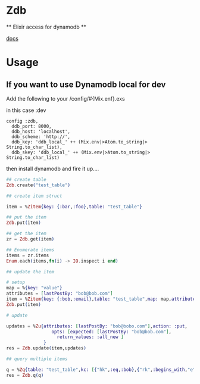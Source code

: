 Zdb
===

** Elixir access for dynamodb **

[docs](http://stink.net/zdb)

# Usage


## If you want to use Dynamodb local for dev

Add the following to your <project dir>/config/#{Mix.enf}.exs

in this case :dev

    config :zdb,
      ddb_port: 8000,
      ddb_host: 'localhost',
      ddb_scheme: 'http://',
      ddb_key: 'ddb_local_' ++ (Mix.env|>Atom.to_string|> String.to_char_list),
      ddb_skey: 'ddb_local_' ++ (Mix.env|>Atom.to_string|> String.to_char_list)

then install dynamodb and fire it up....

```elixir
## create table
Zdb.create("test_table")

## create item struct

item = %Zitem{key: {:bar,:foo},table: "test_table"}

## put the item
Zdb.put(item)

## get the item
zr = Zdb.get(item)

## Enumerate items
items = zr.items
Enum.each(items,fn(i) -> IO.inspect i end)

## update the item

# setup
map = %{key: "value"}
attributes = [lastPostBy: "bob@bob.com"]
item = %Zitem{key: {:bob,:email},table: "test_table",map: map,attributes: attributes}
Zdb.put(item)

# update

updates = %Zu{attributes: [lastPostBy: "bob@bobo.com"],action: :put,
                 opts: [expected: [lastPostBy: "bob@bob.com"],
                   return_values: :all_new ]
              }
res = Zdb.update(item,updates)

## query multiple items

q = %Zq{table: "test_table",kc: [{"hk",:eq,:bob},{"rk",:begins_with,"e"}]}
res = Zdb.q(q)
```
